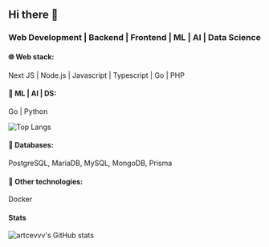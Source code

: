 ## Hi there 👋

### Web Development | Backend | Frontend | ML | AI | Data Science

#### 🌐 Web stack:
Next JS | Node.js | Javascript | Typescript | Go | PHP

#### 🤖 ML | AI | DS:
Go | Python

![Top Langs](https://github-readme-stats.vercel.app/api/top-langs/?username=artcevvv&layout=pie)


#### 📂 Databases:
PostgreSQL, MariaDB, MySQL, MongoDB, Prisma

#### 🐳 Other technologies:
Docker

#### Stats
![artcevvv's GitHub stats](https://github-readme-stats.vercel.app/api?username=artcevvv&show_icons=true&theme=radical)


